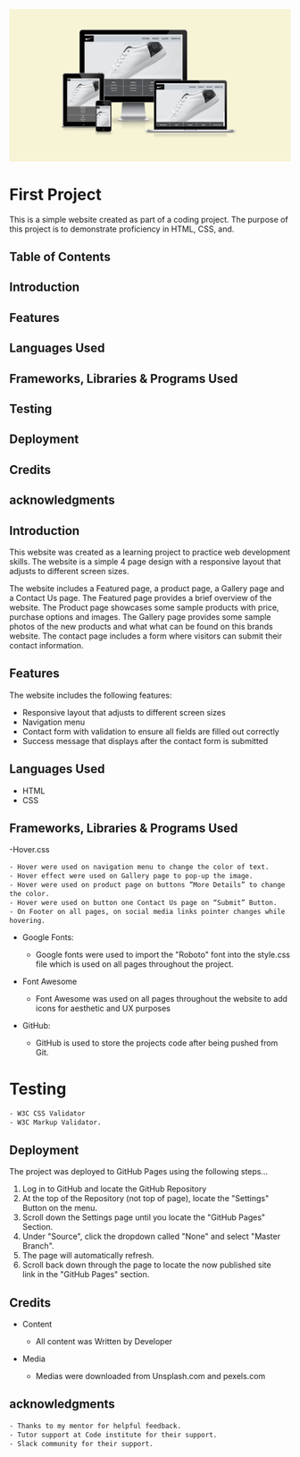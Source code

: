 ![Screenshoot of responsive page displayed on 3 size screens](./assets/images/responsive-page-screenshoot.png)

# First Project

This is a simple website created as part of a coding project. The purpose of this project is to demonstrate proficiency in HTML, CSS, and.

## Table of Contents

## Introduction
## Features
## Languages Used
## Frameworks, Libraries & Programs Used
## Testing
## Deployment
## Credits
## acknowledgments



## Introduction

This website was created as a learning project to practice web development skills. The website is a  simple 4 page design with a responsive layout that adjusts to different screen sizes.

The website includes a Featured page, a product page, a Gallery page and a  Contact Us page. The Featured page provides a brief overview of the website. The Product page showcases some sample products with price, purchase options and images. The Gallery page provides some sample photos of the new products and what what can be found on this brands website. The contact page includes a form where visitors can submit their contact information.

## Features

The website includes the following features:

- Responsive layout that adjusts to different screen sizes
- Navigation menu
- Contact form with validation to ensure all fields are filled out correctly
- Success message that displays after the contact form is submitted

## Languages Used

- HTML
- CSS

## Frameworks, Libraries & Programs Used

-Hover.css

	- Hover were used on navigation menu to change the color of text.
	- Hover effect were used on Gallery page to pop-up the image.
	- Hover were used on product page on buttons ”More Details” to change the color.
	- Hover were used on button one Contact Us page on “Submit” Button.
	- On Footer on all pages, on social media links pointer changes while hovering. 

- Google Fonts:

  - Google fonts were used to import the "Roboto" font into the style.css file which is used on all pages throughout the project.

- Font Awesome

  - Font Awesome was used on all pages throughout the website to add icons for aesthetic and UX purposes

- GitHub:

  - GitHub is used to store the projects code after being pushed from Git.

# Testing

	- W3C CSS Validator
	- W3C Markup Validator.

## Deployment

The project was deployed to GitHub Pages using the following steps...

1. Log in to GitHub and locate the GitHub Repository
2. At the top of the Repository (not top of page), locate the "Settings" Button on the menu.
3. Scroll down the Settings page until you locate the "GitHub Pages" Section.
4. Under "Source", click the dropdown called "None" and select "Master Branch".
5. The page will automatically refresh.
6. Scroll back down through the page to locate the now published site link in the "GitHub Pages" section.

## Credits

- Content
  - All content was Written by Developer

- Media
  - Medias were downloaded from Unsplash.com and pexels.com

## acknowledgments

	- Thanks to my mentor for helpful feedback.
	- Tutor support at Code institute for their support.
	- Slack community for their support.  
